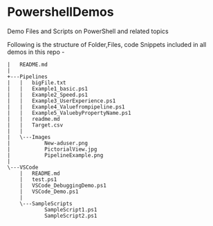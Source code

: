 # PowershellDemos
Demo Files and Scripts on PowerShell and related topics

Following is the structure of Folder,Files, code Snippets included in all demos in this repo -

```
|   README.md
|
+---Pipelines
|   |   bigFile.txt
|   |   Example1_basic.ps1
|   |   Example2_Speed.ps1
|   |   Example3_UserExperience.ps1
|   |   Example4_Valuefrompipeline.ps1
|   |   Example5_ValuebyPropertyName.ps1
|   |   readme.md
|   |   Target.csv
|   |
|   \---Images
|           New-aduser.png
|           PictorialView.jpg
|           PipelineExample.png
|
\---VSCode
    |   README.md
    |   test.ps1
    |   VSCode_DebuggingDemo.ps1
    |   VSCode_Demo.ps1
    |
    \---SampleScripts
            SampleScript1.ps1
            SampleScript2.ps1
```
